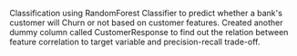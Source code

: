 Classification using RandomForest Classifier to predict whether a bank's customer will Churn or not based on customer features.
Created another dummy column called CustomerResponse to find out the relation between feature correlation to target variable and precision-recall trade-off.